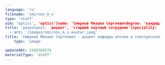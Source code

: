 ```yaml
---
language: 'ru'
filename: 'smirnov_m_s'
type: 'staff'
aim: 'optics', 'optics']name: 'Смирнов Михаил Сергеевичdegree: 'кандидат физико-математических наук'
title: 'доцентpost: 'доцент', 'старший научный сотрудник']speciality: '(01.04.05) Оптикаcontacts: []avatar:
  - src: '/images/smirnov_m_s-avatar.jpeg'
title: 'Смирнов Михаил Сергеевич - доцент кафедры оптики и спектроскопии'
    type: 'image'

updatedAt: 1568360578
materialType: 'staff'
---
```


